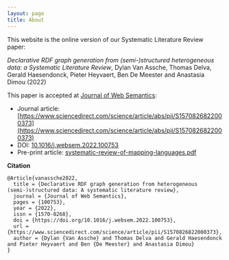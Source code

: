 ```yaml
---
layout: page
title: About
---
```


This website is the online version of our Systematic Literature Review paper:

*Declarative RDF graph generation from (semi-)structured heterogeneous data: a Systematic Literature Review*,
Dylan Van Assche, Thomas Delva, Gerald Haesendonck, Pieter Heyvaert, Ben De Meester and Anastasia Dimou (2022)

This paper is accepted at [Journal of Web Semantics](https://www.websemanticsjournal.org/):

- Journal article: [https://www.sciencedirect.com/science/article/abs/pii/S1570826822000373](https://www.sciencedirect.com/science/article/abs/pii/S1570826822000373)
- DOI: [10.1016/j.websem.2022.100753](https://doi.org/10.1016/j.websem.2022.100753)
- Pre-print article: [systematic-review-of-mapping-languages.pdf](https://dylanvanassche.be/assets/pdf/systematic-review-of-mapping-languages.pdf)

**Citation**
```
@Article{vanassche2022,
  title = {Declarative RDF graph generation from heterogeneous (semi-)structured data: A systematic literature review},
  journal = {Journal of Web Semantics},
  pages = {100753},
  year = {2022},
  issn = {1570-8268},
  doi = {https://doi.org/10.1016/j.websem.2022.100753},
  url = {https://www.sciencedirect.com/science/article/pii/S1570826822000373},
  author = {Dylan {Van Assche} and Thomas Delva and Gerald Haesendonck and Pieter Heyvaert and Ben {De Meester} and Anastasia Dimou}
}
```
